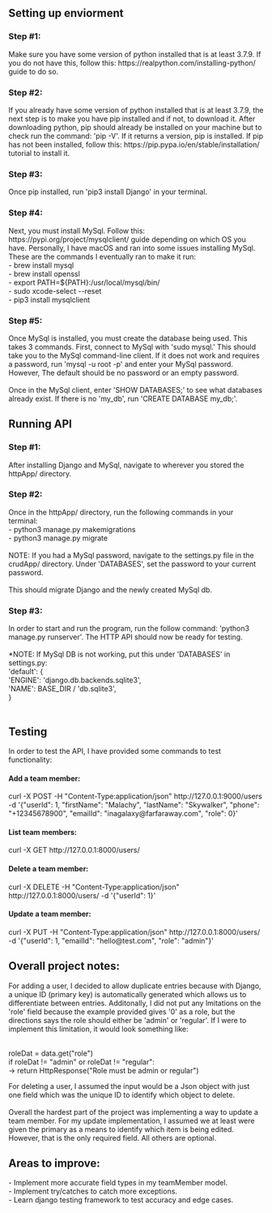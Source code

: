 <h2> Setting up enviorment </h2>
<h3>Step #1:</h3>
Make sure you have some version of python installed that is at least 3.7.9. If you do not have this, follow this: https://realpython.com/installing-python/ guide to do so.

<h3>Step #2:</h3>
If you already have some version of python installed that is at least 3.7.9, the next step is to make you have pip installed and if not, to download it. After downloading python, pip should already be installed on your machine but to check run the command: 'pip -V'. If it returns a version, pip is installed. If pip has not been installed, follow this: https://pip.pypa.io/en/stable/installation/ tutorial to install it.

<h3>Step #3:</h3>
Once pip installed, run 'pip3 install Django' in your terminal.

<h3>Step #4:</h3>
Next, you must install MySql. Follow this: https://pypi.org/project/mysqlclient/ guide depending on which OS you have. Personally, I have macOS and ran into some issues installing MySql. These are the commands I eventually ran to make it run: <br />
- brew install mysql<br />
- brew install openssl<br />
- export PATH=${PATH}:/usr/local/mysql/bin/<br />
- sudo xcode-select --reset<br />
- pip3 install mysqlclient<br />

<h3>Step #5:</h3>
Once MySql is installed, you must create the database being used. This takes 3 commands. First, connect to MySql with 'sudo mysql.' This should take you to the MySql command-line client. If it does not work and requires a password, run 'mysql -u root -p' and enter your MySql password. However, The default should be no  password or an empty password.<br />
<br />
Once in the MySql client, enter 'SHOW DATABASES;' to see what databases already exist. If there is no 'my_db', run 'CREATE DATABASE my_db;'.

<h2> Running API </h2>
<h3>Step #1:</h3>
After installing Django and MySql, navigate to wherever you stored the httpApp/ directory.

<h3>Step #2:</h3>
Once in the httpApp/ directory, run the following commands in your terminal:<br />
- python3 manage.py makemigrations<br />
- python3 manage.py migrate<br />
<br />
NOTE: If you had a MySql password, navigate to the settings.py file in the crudApp/ directory. Under 'DATABASES', set the password to your current password.<br />
<br />
This should migrate Django and the newly created MySql db.

<h3>Step #3:</h3>
In order to start and run the program, run the follow command: 'python3 manage.py runserver'. The HTTP API should now be ready for testing.<br />
<br />
*NOTE: If MySql DB is not working, put this under 'DATABASES' in settings.py:<br />
	'default': {<br />
    	'ENGINE': 'django.db.backends.sqlite3',<br />
    	'NAME': BASE_DIR / 'db.sqlite3',<br />
	}<br />
<br />
<h2> Testing </h2>
In order to test the API, I have provided some commands to test functionality:

<h4>Add a team member: </h4>
curl -X POST -H "Content-Type:application/json" http://127.0.0.1:9000/users -d '{"userId": 1, "firstName": "Malachy", "lastName": "Skywalker", "phone": "+12345678900", "emailId": "inagalaxy@farfaraway.com", "role": 0}'

<h4>List team members:</h4>
curl -X GET http://127.0.0.1:8000/users/

<h4>Delete a team member:</h4>
curl -X DELETE -H "Content-Type:application/json" http://127.0.0.1:8000/users/ -d '{"userId": 1}'

<h4>Update a team member:</h4>
curl -X PUT -H "Content-Type:application/json" http://127.0.0.1:8000/users/ -d '{"userId": 1, "emailId": "hello@test.com", "role": "admin"}'

<h2> Overall project notes: </h2>
For adding a user, I decided to allow duplicate entries because with Django, a unique ID (primary key) is automatically generated which allows us to differentiate between entries. Additonally, I did not put any lmitations on the 'role' field because the example provided gives '0' as a role, but the directions says the role should either be 'admin' or  'regular'. If I were to implement this limitation, it would look something like:<br />
<br />

roleDat = data.get("role")<br />
if roleDat !=  "admin" or roleDat != "regular":<br />
-> return HttpResponse("Role must be admin or regular")<br />

For deleting a user, I assumed the input would be a Json object with just one field which was the unique ID to identify which object to delete.<br />
<br />
Overall the hardest part of the project was implementing a way to update a team member. For my update implementation, I assumed we at least were given the primary as a means to identify which item is being edited. However, that is the only required field. All others are optional.

<h2> Areas to improve: </h2>
- Implement more accurate field types in my teamMember model.<br />
- Implement try/catches to catch more exceptions.<br />
- Learn django testing framework to test accuracy and edge cases.
